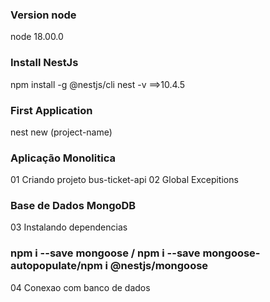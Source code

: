 ### Version node
node 18.00.0

### Install NestJs
npm install -g @nestjs/cli
nest -v ==>10.4.5   

### First Application
nest new (project-name)

### Aplicação Monolitica
01 Criando projeto bus-ticket-api
02 Global Excepitions

### Base de Dados MongoDB
03 Instalando dependencias  
### npm i --save mongoose / npm i --save mongoose-autopopulate/npm i @nestjs/mongoose ###
04 Conexao com banco de dados


